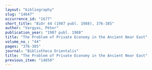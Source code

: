 ```yaml
---
layout: "bibliography"
slug: "14647"
occurrence_id: "1677"
short_title: "BiOr 44 (1987 publ. 1988), 376-385"
author: "Vargyas, Péter"
publication_year: "1987 publ. 1988"
title: "The Problem of Private Economy in the Ancient Near East"
volume_no_: "44"
pages: "376-385"
journal: "Bibliotheca Orientalis"
title: "The Problem of Private Economy in the Ancient Near East"
previous_item: "14650"
---
```

